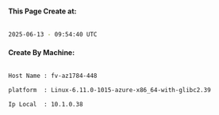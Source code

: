 
   
#### This Page Create at:

```bash

2025-06-13 - 09:54:40 UTC

```

#### Create By Machine:

```bash

Host Name : fv-az1784-448

platform  : Linux-6.11.0-1015-azure-x86_64-with-glibc2.39

Ip Local  : 10.1.0.38

```

